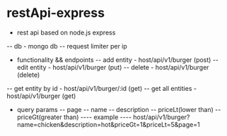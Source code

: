 # restApi-express
- rest api based on node.js express

-- db - mongo db
-- request limiter per ip

- functionality && endpoints
-- add entity - host/api/v1/burger (post)
-- edit entity - host/api/v1/burger (put)
-- delete - host/api/v1/burger (delete)

-- get entity by id - host/api/v1/burger/:id (get) 
-- get all entities - host/api/v1/burger (get)
- query params
-- page
-- name
-- description
-- priceLt(lower than)
-- priceGt(greater than)
---- example
---- host/api/v1/burger?name=chicken&description=hot&priceGt=1&priceLt=5&page=1
   



